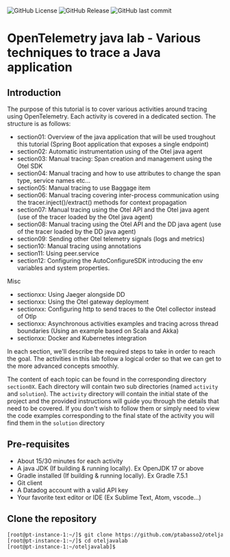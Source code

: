 
![GitHub License](https://img.shields.io/github/license/ptabasso2/oteljavalab)
![GitHub Release](https://img.shields.io/github/v/release/ptabasso2/oteljavalab)
![GitHub last commit](https://img.shields.io/github/last-commit/ptabasso2/oteljavalab)


# OpenTelemetry java lab - Various techniques to trace a Java application


## Introduction

The purpose of this tutorial is to cover various activities around tracing using OpenTelemetry. Each activity is covered in a dedicated section.
The structure is as follows:


* section01: Overview of the java application that will be used troughout this tutorial (Spring Boot application that exposes a single endpoint)
* section02: Automatic instrumentation using of the Otel java agent
* section03: Manual tracing: Span creation and management using the Otel SDK
* section04: Manual tracing and how to use attributes to change the span type, service names etc...
* section05: Manual tracing to use Baggage item
* section06: Manual tracing covering inter-process communication using the tracer.inject()/extract() methods for context propagation
* section07: Manual tracing using the Otel API and the Otel java agent (use of the tracer loaded by the Otel java agent)
* section08: Manual tracing using the Otel API and the DD java agent (use of the tracer loaded by the DD java agent)
* section09: Sending other Otel telemetry signals (logs and metrics)
* section10: Manual tracing using annotations
* section11: Using peer.service
* section12: Configuring the AutoConfigureSDK introducing the env variables and system properties.

Misc
* sectionxx: Using Jaeger alongside DD
* sectionxx: Using the Otel gateway deployment
* sectionxx: Configuring http to send traces to the Otel collector instead of Otlp
* sectionxx: Asynchronous activities examples and tracing across thread boundaries (Using an example based on Scala and Akka)
* sectionxx: Docker and Kubernetes integration



In each section, we'll describe the required steps to take in order to reach the goal.
The activities in this lab follow a logical order so that we can get to the more advanced concepts smoothly.

The content of each topic can be found in the corresponding directory `section0X`. Each directory will contain two sub directories (named `activity` and `solution`). The `activity` directory will contain the initial state of the project and the provided instructions will guide you through the details that need to be covered. If you don't wish to follow them or simply need to view the code examples corresponding to the final state of the activity you will find them in the `solution` directory


## Pre-requisites

+ About 15/30 minutes for each activity
+ A java JDK (If building & running locally). Ex OpenJDK 17 or above
+ Gradle installed (If building & running locally). Ex Gradle 7.5.1
+ Git client
+ A Datadog account with a valid API key
+ Your favorite text editor or IDE (Ex Sublime Text, Atom, vscode...)


## Clone the repository


<pre style="font-size: 12px">
[root@pt-instance-1:~/]$ git clone https://github.com/ptabasso2/oteljavalab
[root@pt-instance-1:~/]$ cd oteljavalab
[root@pt-instance-1:~/oteljavalab]$ 
</pre>

